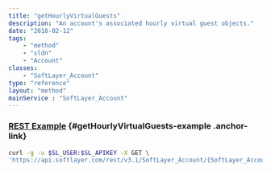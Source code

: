 ```yaml
---
title: "getHourlyVirtualGuests"
description: "An account's associated hourly virtual guest objects."
date: "2018-02-12"
tags:
    - "method"
    - "sldn"
    - "Account"
classes:
    - "SoftLayer_Account"
type: "reference"
layout: "method"
mainService : "SoftLayer_Account"
---
```


### [REST Example](#getHourlyVirtualGuests-example) <a href="/article/rest/"><i class="fas fa-question"></i></a> {#getHourlyVirtualGuests-example .anchor-link} 
```bash
curl -g -u $SL_USER:$SL_APIKEY -X GET \
'https://api.softlayer.com/rest/v3.1/SoftLayer_Account/{SoftLayer_AccountID}/getHourlyVirtualGuests'
```
